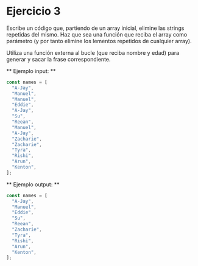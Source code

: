 # Ejercicio 3

Escribe un código que, partiendo de un array inicial, elimine las strings repetidas del mismo.
Haz que sea una función que reciba el array como parámetro (y por tanto elimine los lementos repetidos de cualquier array).

Utiliza una función externa al bucle (que reciba nombre y edad) para generar y sacar la frase correspondiente.

** Ejemplo input: **

```javascript
const names = [
  "A-Jay",
  "Manuel",
  "Manuel",
  "Eddie",
  "A-Jay",
  "Su",
  "Reean",
  "Manuel",
  "A-Jay",
  "Zacharie",
  "Zacharie",
  "Tyra",
  "Rishi",
  "Arun",
  "Kenton",
];
```

** Ejemplo output: **

```javascript
const names = [
  "A-Jay",
  "Manuel",
  "Eddie",
  "Su",
  "Reean",
  "Zacharie",
  "Tyra",
  "Rishi",
  "Arun",
  "Kenton",
];
```
